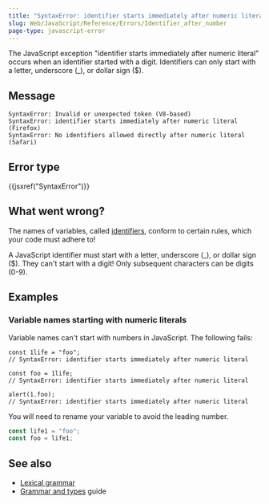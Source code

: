 ```yaml
---
title: "SyntaxError: identifier starts immediately after numeric literal"
slug: Web/JavaScript/Reference/Errors/Identifier_after_number
page-type: javascript-error
---
```




The JavaScript exception "identifier starts immediately after numeric literal" occurs
when an identifier started with a digit. Identifiers can only start with a letter,
underscore (\_), or dollar sign ($).

## Message

```plain
SyntaxError: Invalid or unexpected token (V8-based)
SyntaxError: identifier starts immediately after numeric literal (Firefox)
SyntaxError: No identifiers allowed directly after numeric literal (Safari)
```

## Error type

{{jsxref("SyntaxError")}}

## What went wrong?

The names of variables, called [identifiers](/Glossary/Identifier), conform to certain rules,
which your code must adhere to!

A JavaScript identifier must start with a letter, underscore (\_), or dollar sign ($).
They can't start with a digit! Only subsequent characters can be digits (0-9).

## Examples

### Variable names starting with numeric literals

Variable names can't start with numbers in JavaScript. The following fails:

```js-nolint example-bad
const 1life = "foo";
// SyntaxError: identifier starts immediately after numeric literal

const foo = 1life;
// SyntaxError: identifier starts immediately after numeric literal

alert(1.foo);
// SyntaxError: identifier starts immediately after numeric literal
```

You will need to rename your variable to avoid the leading number.

```js example-good
const life1 = "foo";
const foo = life1;
```

## See also

- [Lexical grammar](/Web/JavaScript/Reference/Lexical_grammar)
- [Grammar and types](/Web/JavaScript/Guide/Grammar_and_types) guide
